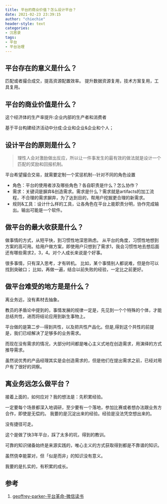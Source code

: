 ```yaml
---
title: 平台的商业价值？怎么设计平台？
date: 2021-02-23 23:39:15
author: "chiechie"
header-style: text
categories: 
- 沉思录
tags:
- 平台
- 平台治理
---
```


## 平台存在的意义是什么？

匹配或者撮合成交，提高资源配置效率。 
提升数据资源复用，技术方案复用，工具复用。

## 平台的商业价值是什么？

这个经济体的生产率提升:企业内部的生产者和消费者

基于平台构建经济活动中分成:企业和企业&企业和个人；

## 设计平台的原则是什么？

> 理性人会对激励做出反应，所以让一件事发生的最有效的做法就是设计一个匹配的奖励和回报机制。

平台希望撮合交易，就需要定制一个奖惩机制--针对不同的角色设置

- 角色：平台的使用者涉及哪些角色？各自职责是什么？怎么协作？
- 需求：关键词是摒弃&创造需求。需求是什么？需求就是artifacts的加工流程，不合理的需求摒弃，为了达到目的，帮用户挖掘更合理的新需求。
- 规则&工具：设计什么样的工具，让各角色在平台上能职责分明，协作完成输出。输出可能是一个软件。

## 做平台的最大收获是什么？

做事情的方式，从短平快，到习惯性地深思熟虑。 从平台的角度，习惯性地想到方案的高可用。给用户做方案，即使用户只想到了需求1，我会习惯性地去想后面还有哪些需求2，3，4。对个人成长来说是个好事。

很多事情，只有深入思考，才有转机。
比如，某个事情别人都说难，但是你可以找到突破口；
比如，再做一遍，结合以前失败的经验，一定比之前更好。

## 做平台难受的地方是是什么？

离业务远，没有素材去抽象。

教员的矛盾论中提到的，事情发展的规律一定是，先见到一个个特殊的个体，才能总结共性，进而将结论应用到新生事物上。

平台做的是第二步--得到共性，以及把共性产品化。但是,得到这个共性的前提是，我们已经解决了足够多的业务需求。

而现在没有需求的情况，大部分时间都是唯心主义式地在创造需求，用演绎的方式推导需求。

虽然说优秀的产品经理其实是会创造需求的，但是他们在提出需求之前，已经对用户有了很好的洞察。


## 离业务远怎么做平台？

接着上面的，如何应对？我的想法是：先积累经验。

一定要每个场景都深入地调研，至少要有一个落地，参加比赛或者想办法跟业务方合作，即使是无偿的。 我要的是沉淀出来的经验。经验是没法凭空想出来的。

没有捷径可走。

这个是做了快3年平台，踩了太多的坑，得到的教训。

可靠的知识储备始终是来源实践的，唯心主义的方式获取得到都是不靠谱的知识。

虽然侥幸能蒙对，但「似是而非」的知识没有意义。

我要的是扎实的，有积累的成长。

## 参考
1.  [geoffrey-parker-平台革命-微信读书](https://weread.qq.com/web/reader/e5332f00811e2cc6cg015c02)

